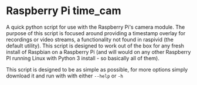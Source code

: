 # Raspberry Pi time_cam

A quick python script for use with the Raspberry Pi's camera module. The purpose of this script is focused around providing a timestamp overlay for recordings or video streams, a functionality not found in raspivid (the default utility). This script is designed to work out of the box for any fresh install of Raspbian on a Raspberry Pi (and will would on any other Raspberry PI running Linux with Python 3 install - so basically all of them). 

This script is designed to be as simple as possible, for more options simply download it and run with with either `--help` or `-h`
